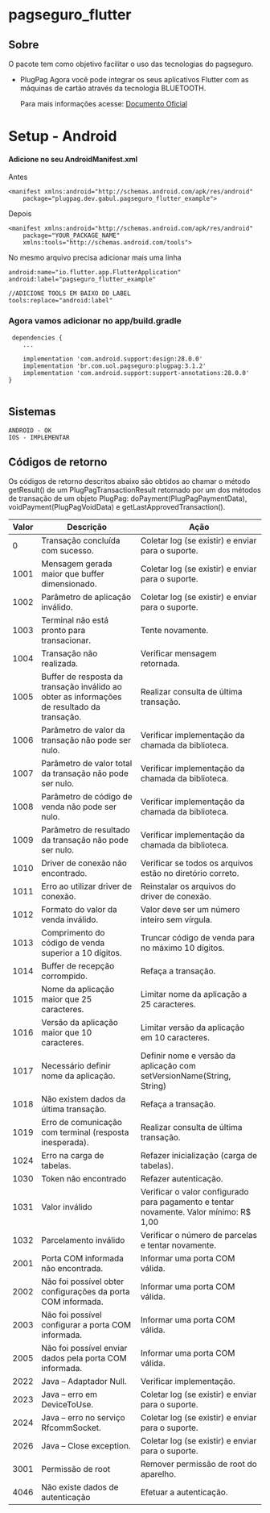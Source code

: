 # pagseguro_flutter

## Sobre

O pacote tem como objetivo facilitar o uso das tecnologias do pagseguro.

- PlugPag
  Agora você pode integrar os seus aplicativos Flutter com as máquinas de cartão através da tecnologia BLUETOOTH.

  Para mais informações acesse:
   [Documento Oficial](https://dev.pagseguro.uol.com.br/)


# Setup - Android



#### Adicione no seu AndroidManifest.xml

Antes
``` 
<manifest xmlns:android="http://schemas.android.com/apk/res/android"
    package="plugpag.dev.gabul.pagseguro_flutter_example">
```

Depois

```
<manifest xmlns:android="http://schemas.android.com/apk/res/android"
    package="YOUR_PACKAGE_NAME"
    xmlns:tools="http://schemas.android.com/tools">
```
No mesmo arquivo precisa adicionar mais uma linha
```
android:name="io.flutter.app.FlutterApplication"
android:label="pagseguro_flutter_example"

//ADICIONE TOOLS EM BAIXO DO LABEL
tools:replace="android:label"
```

### Agora vamos adicionar no app/build.gradle

```
 dependencies {
    ...
    
    implementation 'com.android.support:design:28.0.0'
    implementation 'br.com.uol.pagseguro:plugpag:3.1.2'
    implementation 'com.android.support:support-annotations:28.0.0'
}


```
## Sistemas

    ANDROID - OK
    IOS - IMPLEMENTAR


## Códigos de retorno
   Os códigos de retorno descritos abaixo são obtidos ao chamar o método getResult() de um PlugPagTransactionResult retornado por um dos métodos de transação de um objeto PlugPag: doPayment(PlugPagPaymentData), voidPayment(PlugPagVoidData) e getLastApprovedTransaction().
   
   |Valor|Descrição|Ação|
   |-----|---------|----|
   |0    |	Transação concluída com sucesso.|	Coletar log (se existir) e enviar para o suporte.|
   |1001 |	Mensagem gerada maior que buffer dimensionado.|	Coletar log (se existir) e enviar para o suporte.|
   |1002 |	Parâmetro de aplicação inválido.|	Coletar log (se existir) e enviar para o suporte.|
   |1003 |	Terminal não está pronto para transacionar.|	Tente novamente.|
   |1004 |	Transação não realizada.|	Verificar mensagem retornada.|
   |1005 |	Buffer de resposta da transação inválido ao obter as informações de resultado da transação.|	Realizar consulta de última transação.|
   |1006 |	Parâmetro de valor da transação não pode ser nulo.|	Verificar implementação da chamada da biblioteca.|
   |1007 |	Parâmetro de valor total da transação não pode ser nulo.|	Verificar implementação da chamada da biblioteca.|
   |1008 |	Parâmetro de código de venda não pode ser nulo.|	Verificar implementação da chamada da biblioteca.|
   |1009 |	Parâmetro de resultado da transação não pode ser nulo.|	Verificar implementação da chamada da biblioteca.|
   |1010 |	Driver de conexão não encontrado.|	Verificar se todos os arquivos estão no diretório correto.|
   |1011 |	Erro ao utilizar driver de conexão.|	Reinstalar os arquivos do driver de conexão.|
   |1012 |	Formato do valor da venda inválido.|	Valor deve ser um número inteiro sem vírgula.|
   |1013 |	Comprimento do código de venda superior a 10 dígitos.|	Truncar código de venda para no máximo 10 dígitos.|
   |1014 |	Buffer de recepção corrompido.|	Refaça a transação.|
   |1015 |	Nome da aplicação maior que 25 caracteres.|	Limitar nome da aplicação a 25 caracteres.|
   |1016 |	Versão da aplicação maior que 10 caracteres.|	Limitar versão da aplicação em 10 caracteres.|
   |1017 |	Necessário definir nome da aplicação.|	Definir nome e versão da aplicação com setVersionName(String, String)|
   |1018 |	Não existem dados da última transação.|	Refaça a transação.|
   |1019 |	Erro de comunicação com terminal (resposta inesperada).|	Realizar consulta de última transação.|
   |1024 |	Erro na carga de tabelas.|	Refazer inicialização (carga de tabelas).|
   |1030 |	Token não encontrado|	Refazer autenticação.|
   |1031 |	Valor inválido|	Verificar o valor configurado para pagamento e tentar novamente. Valor mínimo: R$ 1,00|
   |1032 |	Parcelamento inválido|	Verificar o número de parcelas e tentar novamente.|
   |2001 |	Porta COM informada não encontrada.|	Informar uma porta COM válida.|
   |2002 |	Não foi possível obter configurações da porta COM informada.|	Informar uma porta COM válida.|
   |2003 |	Não foi possível configurar a porta COM informada.|	Informar uma porta COM válida.|
   |2005 |	Não foi possível enviar dados pela porta COM informada.|	Informar uma porta COM válida.|
   |2022 |	Java – Adaptador Null.|	Verificar implementação.|
   |2023 |	Java – erro em DeviceToUse.|	Coletar log (se existir) e enviar para o suporte.|
   |2024 |	Java – erro no serviço RfcommSocket.|	Coletar log (se existir) e enviar para o suporte.|
   |2026 |	Java – Close exception.|	Coletar log (se existir) e enviar para o suporte.|
   |3001 |	Permissão de root|	Remover permissão de root do aparelho.|
   |4046 |	Não existe dados de autenticação|	Efetuar a autenticação.|